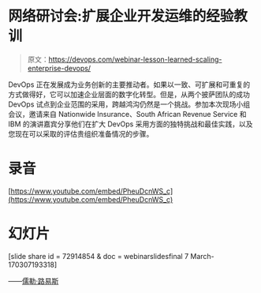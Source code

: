 # 网络研讨会:扩展企业开发运维的经验教训

> 原文：<https://devops.com/webinar-lesson-learned-scaling-enterprise-devops/>

DevOps 正在发展成为业务创新的主要推动者。如果以一致、可扩展和可重复的方式做得好，它可以加速企业层面的数字化转型。但是，从两个披萨团队的成功 DevOps 试点到企业范围的采用，跨越鸿沟仍然是一个挑战。参加本次现场小组会议，邀请来自 Nationwide Insurance、South African Revenue Service 和 IBM 的演讲嘉宾分享他们在扩大 DevOps 采用方面的独特挑战和最佳实践，以及您现在可以采取的评估贵组织准备情况的步骤。

# 录音

[https://www.youtube.com/embed/PheuDcnWS_c](https://www.youtube.com/embed/PheuDcnWS_c)

# 幻灯片

[slide share id = 72914854 & doc = webinarslidesfinal 7 March-170307193318]

——[儒勒·路易斯](https://devops.com/author/jules/)